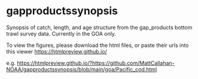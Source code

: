 # gapproductssynopsis
Synopsis of catch, length, and age structure from the gap_products bottom trawl survey data.
Currently in the GOA only.

To view the figures, please download the html files, or paste their urls into this viewer https://htmlpreview.github.io/

e.g. https://htmlpreview.github.io/?https://github.com/MattCallahan-NOAA/gapproductssynopsis/blob/main/goa/Pacific_cod.html
